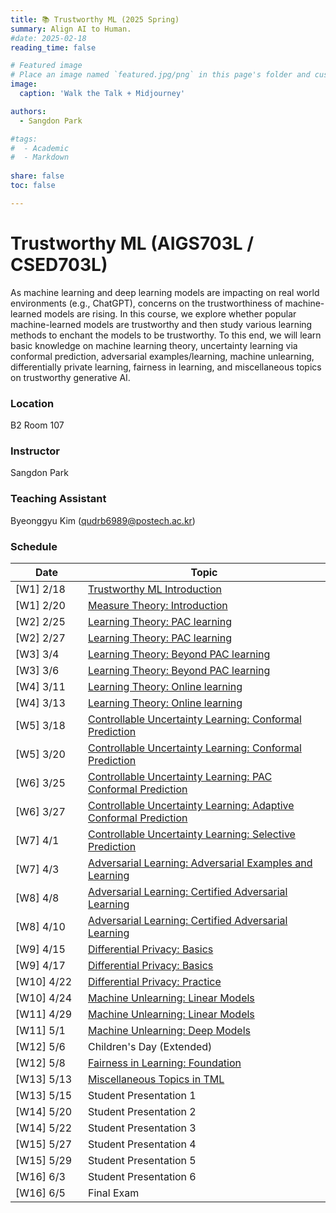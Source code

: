 ```yaml
---
title: 📚 Trustworthy ML (2025 Spring) 
summary: Align AI to Human.
#date: 2025-02-18
reading_time: false

# Featured image
# Place an image named `featured.jpg/png` in this page's folder and customize its options here.
image:
  caption: 'Walk the Talk + Midjourney'

authors:
  - Sangdon Park

#tags:
#  - Academic
#  - Markdown
  
share: false
toc: false

---
```



# Trustworthy ML (AIGS703L / CSED703L)

As machine learning and deep learning models are impacting on real world environments (e.g., ChatGPT), concerns on the trustworthiness of machine-learned models are rising. In this course, we explore whether popular machine-learned models are trustworthy and then study various learning methods to enchant the models to be trustworthy. To this end, we will learn basic knowledge on machine learning theory, uncertainty learning via conformal prediction, adversarial examples/learning, machine unlearning, differentially private learning, fairness in learning, and miscellaneous topics on trustworthy generative AI.

### Location

B2 Room 107

### Instructor

Sangdon Park

### Teaching Assistant

Byeonggyu Kim (qudrb6989@postech.ac.kr)


### Schedule

| <div style="width:100px">Date</div> | Topic | 
| --- | --- |
|  [W1] 2/18   | [Trustworthy ML Introduction](./notes/0-intro.pdf) | 
|  [W1] 2/20   | [Measure Theory: Introduction](./notes/1-theory-measure.pdf) |
|  [W2] 2/25  | [Learning Theory: PAC learning](./notes/1-theory-pac.pdf) |
|  [W2] 2/27  | [Learning Theory: PAC learning](./notes/1-theory-pac.pdf) |
|  [W3] 3/4  | [Learning Theory: Beyond PAC learning](./notes/1-theory-uc.pdf) |
|  [W3] 3/6  | [Learning Theory: Beyond PAC learning](./notes/1-theory-uc.pdf) |
|  [W4] 3/11  | [Learning Theory: Online learning](./notes/1-theory-online.pdf) |
|  [W4] 3/13  | [Learning Theory: Online learning](./notes/1-theory-online.pdf) |
|  [W5] 3/18  | [Controllable Uncertainty Learning: Conformal Prediction](./notes/2-cp.pdf) |
|  [W5] 3/20  | [Controllable Uncertainty Learning: Conformal Prediction](./notes/2-cp.pdf) |
|  [W6] 3/25  | [Controllable Uncertainty Learning: PAC Conformal Prediction](./notes/2-paccp.pdf) |  
|  [W6] 3/27 | [Controllable Uncertainty Learning: Adaptive Conformal Prediction](./notes/2-acp.pdf) |
|  [W7] 4/1 | [Controllable Uncertainty Learning: Selective Prediction](./notes/2-sp.pdf) |
|  [W7] 4/3 | [Adversarial Learning: Adversarial Examples and Learning](./notes/3-ae.pdf) |
|  [W8] 4/8 | [Adversarial Learning: Certified Adversarial Learning](./notes/3-cert.pdf) |
|  [W8] 4/10 | [Adversarial Learning: Certified Adversarial Learning](./notes/3-cert.pdf) |
|  [W9] 4/15 | [Differential Privacy: Basics](./notes/5-dp1.pdf) |
|  [W9] 4/17 | [Differential Privacy: Basics](./notes/5-dp1.pdf) |
|  [W10] 4/22  | [Differential Privacy: Practice](./notes/5-dp2.pdf) |
|  [W10] 4/24  | [Machine Unlearning: Linear Models](./notes/4-cul.pdf) |
|  [W11] 4/29 | [Machine Unlearning: Linear Models](./notes/4-cul.pdf) |
|  [W11] 5/1 | [Machine Unlearning: Deep Models](./notes/4-cul2.pdf) |
|  [W12] 5/6 | Children's Day (Extended) 
|  [W12] 5/8 | [Fairness in Learning: Foundation](./notes/6-fair1.pdf) |
|  [W13] 5/13 | [Miscellaneous Topics in TML]() |
|  [W13] 5/15 | Student Presentation 1 |
|  [W14] 5/20  | Student Presentation 2 |
|  [W14] 5/22  | Student Presentation 3 |
|  [W15] 5/27 | Student Presentation 4 |
|  [W15] 5/29 | Student Presentation 5 |
|  [W16] 6/3 | Student Presentation 6 |
|  [W16] 6/5 | Final Exam |







